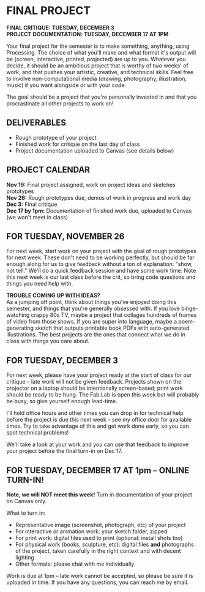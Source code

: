 
# FINAL PROJECT  

**FINAL CRITIQUE: TUESDAY, DECEMBER 3**  
**PROJECT DOCUMENTATION: TUESDAY, DECEMBER 17 AT 1PM**  

Your final project for the semester is to make something, anything, using Processing. The choice of what you'll make and what format it's output will be (screen, interactive, printed, projected) are up to you. Whatever you decide, it should be an ambitious project that is worthy of two weeks' of work, and that pushes your artistic, creative, and technical skills. Feel free to involve non-computational media (drawing, photography, illustration, music) if you want alongside or with your code.

The goal should be a project that you're personally invested in and that you procrastinate all other projects to work on!


## DELIVERABLES  
* Rough prototype of your project  
* Finished work for critique on the last day of class  
* Project documentation uploaded to Canvas (see details below)  


## PROJECT CALENDAR  
**Nov 19:** Final project assigned, work on project ideas and sketches prototypes  
**Nov 26:** Rough prototypes due, demos of work in progress and work day  
**Dec 3:** Final critique  
**Dec 17 by 1pm:** Documentation of finished work due, uploaded to Canvas (we won't meet in class)  


## FOR TUESDAY, NOVEMBER 26  
For next week, start work on your project with the goal of rough prototypes for next week. These don't need to be working perfectly, but should be far enough along for us to give feedback without a ton of explanation: "show, not tell." We'll do a quick feedback session and have some work time. Note this next week is our last class before the crit, so bring code questions and things you need help with.

**TROUBLE COMING UP WITH IDEAS?**  
As a jumping off point, think about things you've enjoyed doing this semester, and things that you're generally obsessed with. If you love binge-watching crappy 80s TV, maybe a project that collages hundreds of frames of video from those shows. If you are super into language, maybe a poem-generating sketch that outputs printable book PDFs with auto-generated illustrations. The best projects are the ones that connect what we do in class with things you care about.


## FOR TUESDAY, DECEMBER 3  
For next week, please have your project ready at the start of class for our critique – late work will not be given feedback. Projects shown on the projector on a laptop should be intentionally screen-based; print work should be ready to be hung. The Fab Lab is open this week but will probably be busy, so give yourself enough lead-time.

I'll hold office hours and other times you can drop in for technical help before the project is due this next week – see my office door for available times. Try to take advantage of this and get work done early, so you can spot technical problems!

We'll take a look at your work and you can use that feedback to improve your project before the final turn-in on Dec 17.


## FOR TUESDAY, DECEMBER 17 AT 1pm – ONLINE TURN-IN!  
**Note, we will NOT meet this week!** Turn in documentation of your project on Canvas only.

What to turn in:  
* Representative image (screenshot, photograph, etc) of your project  
* For interactive or animation work: your sketch folder, zipped  
* For print work: digital files used to print (optional: install shots too)  
* For physical work (books, sculpture, etc): digital files **and** photographs of the project, taken carefully in the right context and with decent lighting  
* Other formats: please chat with me individually  

Work is due at 1pm – late work cannot be accepted, so please be sure it is uploaded in time. If you have any questions, you can reach me by email.

